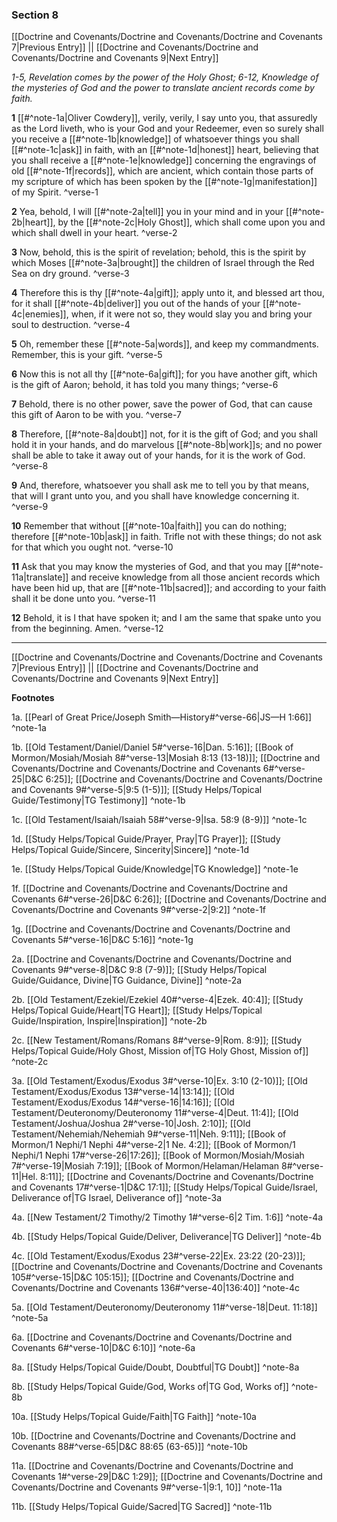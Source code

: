 ### Section 8

[[Doctrine and Covenants/Doctrine and Covenants/Doctrine and Covenants 7|Previous Entry]]  ||  [[Doctrine and Covenants/Doctrine and Covenants/Doctrine and Covenants 9|Next Entry]]

*1-5, Revelation comes by the power of the Holy Ghost; 6-12, Knowledge of the mysteries of God and the power to translate ancient records come by faith.*

**1**  [[#^note-1a|Oliver Cowdery]], verily, verily, I say unto you, that assuredly as the Lord liveth, who is your God and your Redeemer, even so surely shall you receive a [[#^note-1b|knowledge]] of whatsoever things you shall [[#^note-1c|ask]] in faith, with an [[#^note-1d|honest]] heart, believing that you shall receive a [[#^note-1e|knowledge]] concerning the engravings of old [[#^note-1f|records]], which are ancient, which contain those parts of my scripture of which has been spoken by the [[#^note-1g|manifestation]] of my Spirit. ^verse-1

**2**  Yea, behold, I will [[#^note-2a|tell]] you in your mind and in your [[#^note-2b|heart]], by the [[#^note-2c|Holy Ghost]], which shall come upon you and which shall dwell in your heart. ^verse-2

**3**  Now, behold, this is the spirit of revelation; behold, this is the spirit by which Moses [[#^note-3a|brought]] the children of Israel through the Red Sea on dry ground. ^verse-3

**4**  Therefore this is thy [[#^note-4a|gift]]; apply unto it, and blessed art thou, for it shall [[#^note-4b|deliver]] you out of the hands of your [[#^note-4c|enemies]], when, if it were not so, they would slay you and bring your soul to destruction. ^verse-4

**5**  Oh, remember these [[#^note-5a|words]], and keep my commandments. Remember, this is your gift. ^verse-5

**6**  Now this is not all thy [[#^note-6a|gift]]; for you have another gift, which is the gift of Aaron; behold, it has told you many things; ^verse-6

**7**  Behold, there is no other power, save the power of God, that can cause this gift of Aaron to be with you. ^verse-7

**8**  Therefore, [[#^note-8a|doubt]] not, for it is the gift of God; and you shall hold it in your hands, and do marvelous [[#^note-8b|work]]s; and no power shall be able to take it away out of your hands, for it is the work of God. ^verse-8

**9**  And, therefore, whatsoever you shall ask me to tell you by that means, that will I grant unto you, and you shall have knowledge concerning it. ^verse-9

**10**  Remember that without [[#^note-10a|faith]] you can do nothing; therefore [[#^note-10b|ask]] in faith. Trifle not with these things; do not ask for that which you ought not. ^verse-10

**11**  Ask that you may know the mysteries of God, and that you may [[#^note-11a|translate]] and receive knowledge from all those ancient records which have been hid up, that are [[#^note-11b|sacred]]; and according to your faith shall it be done unto you. ^verse-11

**12**  Behold, it is I that have spoken it; and I am the same that spake unto you from the beginning. Amen. ^verse-12


---
[[Doctrine and Covenants/Doctrine and Covenants/Doctrine and Covenants 7|Previous Entry]]  ||  [[Doctrine and Covenants/Doctrine and Covenants/Doctrine and Covenants 9|Next Entry]]


**Footnotes**


1a. [[Pearl of Great Price/Joseph Smith—History#^verse-66|JS—H 1:66]] ^note-1a

1b. [[Old Testament/Daniel/Daniel 5#^verse-16|Dan. 5:16]]; [[Book of Mormon/Mosiah/Mosiah 8#^verse-13|Mosiah 8:13 (13-18)]]; [[Doctrine and Covenants/Doctrine and Covenants/Doctrine and Covenants 6#^verse-25|D&C 6:25]]; [[Doctrine and Covenants/Doctrine and Covenants/Doctrine and Covenants 9#^verse-5|9:5 (1-5)]]; [[Study Helps/Topical Guide/Testimony|TG Testimony]] ^note-1b

1c. [[Old Testament/Isaiah/Isaiah 58#^verse-9|Isa. 58:9 (8-9)]] ^note-1c

1d. [[Study Helps/Topical Guide/Prayer, Pray|TG Prayer]]; [[Study Helps/Topical Guide/Sincere, Sincerity|Sincere]] ^note-1d

1e. [[Study Helps/Topical Guide/Knowledge|TG Knowledge]] ^note-1e

1f. [[Doctrine and Covenants/Doctrine and Covenants/Doctrine and Covenants 6#^verse-26|D&C 6:26]]; [[Doctrine and Covenants/Doctrine and Covenants/Doctrine and Covenants 9#^verse-2|9:2]] ^note-1f

1g. [[Doctrine and Covenants/Doctrine and Covenants/Doctrine and Covenants 5#^verse-16|D&C 5:16]] ^note-1g

2a. [[Doctrine and Covenants/Doctrine and Covenants/Doctrine and Covenants 9#^verse-8|D&C 9:8 (7-9)]]; [[Study Helps/Topical Guide/Guidance, Divine|TG Guidance, Divine]] ^note-2a

2b. [[Old Testament/Ezekiel/Ezekiel 40#^verse-4|Ezek. 40:4]]; [[Study Helps/Topical Guide/Heart|TG Heart]]; [[Study Helps/Topical Guide/Inspiration, Inspire|Inspiration]] ^note-2b

2c. [[New Testament/Romans/Romans 8#^verse-9|Rom. 8:9]]; [[Study Helps/Topical Guide/Holy Ghost, Mission of|TG Holy Ghost, Mission of]] ^note-2c

3a. [[Old Testament/Exodus/Exodus 3#^verse-10|Ex. 3:10 (2-10)]]; [[Old Testament/Exodus/Exodus 13#^verse-14|13:14]]; [[Old Testament/Exodus/Exodus 14#^verse-16|14:16]]; [[Old Testament/Deuteronomy/Deuteronomy 11#^verse-4|Deut. 11:4]]; [[Old Testament/Joshua/Joshua 2#^verse-10|Josh. 2:10]]; [[Old Testament/Nehemiah/Nehemiah 9#^verse-11|Neh. 9:11]]; [[Book of Mormon/1 Nephi/1 Nephi 4#^verse-2|1 Ne. 4:2]]; [[Book of Mormon/1 Nephi/1 Nephi 17#^verse-26|17:26]]; [[Book of Mormon/Mosiah/Mosiah 7#^verse-19|Mosiah 7:19]]; [[Book of Mormon/Helaman/Helaman 8#^verse-11|Hel. 8:11]]; [[Doctrine and Covenants/Doctrine and Covenants/Doctrine and Covenants 17#^verse-1|D&C 17:1]]; [[Study Helps/Topical Guide/Israel, Deliverance of|TG Israel, Deliverance of]] ^note-3a

4a. [[New Testament/2 Timothy/2 Timothy 1#^verse-6|2 Tim. 1:6]] ^note-4a

4b. [[Study Helps/Topical Guide/Deliver, Deliverance|TG Deliver]] ^note-4b

4c. [[Old Testament/Exodus/Exodus 23#^verse-22|Ex. 23:22 (20-23)]]; [[Doctrine and Covenants/Doctrine and Covenants/Doctrine and Covenants 105#^verse-15|D&C 105:15]]; [[Doctrine and Covenants/Doctrine and Covenants/Doctrine and Covenants 136#^verse-40|136:40]] ^note-4c

5a. [[Old Testament/Deuteronomy/Deuteronomy 11#^verse-18|Deut. 11:18]] ^note-5a

6a. [[Doctrine and Covenants/Doctrine and Covenants/Doctrine and Covenants 6#^verse-10|D&C 6:10]] ^note-6a

8a. [[Study Helps/Topical Guide/Doubt, Doubtful|TG Doubt]] ^note-8a

8b. [[Study Helps/Topical Guide/God, Works of|TG God, Works of]] ^note-8b

10a. [[Study Helps/Topical Guide/Faith|TG Faith]] ^note-10a

10b. [[Doctrine and Covenants/Doctrine and Covenants/Doctrine and Covenants 88#^verse-65|D&C 88:65 (63-65)]] ^note-10b

11a. [[Doctrine and Covenants/Doctrine and Covenants/Doctrine and Covenants 1#^verse-29|D&C 1:29]]; [[Doctrine and Covenants/Doctrine and Covenants/Doctrine and Covenants 9#^verse-1|9:1, 10]] ^note-11a

11b. [[Study Helps/Topical Guide/Sacred|TG Sacred]] ^note-11b